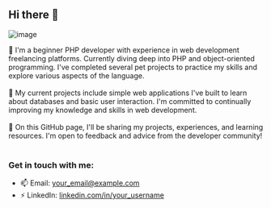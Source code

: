 ## Hi there 👋

![image](https://github.com/RusakoFF-PHP/RusakoFF-PHP/assets/174330570/6652af78-0619-4f4c-a6c0-4a2658975269)

🌱 I'm a beginner PHP developer with experience in web development freelancing platforms. Currently diving deep into PHP and object-oriented programming. I've completed several pet projects to practice my skills and explore various aspects of the language. <br>
<br>
🔭 My current projects include simple web applications I've built to learn about databases and basic user interaction. I'm committed to continually improving my knowledge and skills in web development.<br>
<br>
💬 On this GitHub page, I'll be sharing my projects, experiences, and learning resources. I'm open to feedback and advice from the developer community!
<br>
<br>

### Get in touch with me:
- 📫 Email: your_email@example.com
- ⚡ LinkedIn: [linkedin.com/in/your_username](https://www.linkedin.com/in/your_username)

<!--
**RusakoFF-PHP/RusakoFF-PHP** is a ✨ _special_ ✨ repository because its `README.md` (this file) appears on your GitHub profile.

Here are some ideas to get you started:

- 🔭 I’m currently working on ...
- 🌱 I’m currently learning ...
- 👯 I’m looking to collaborate on ...
- 🤔 I’m looking for help with ...
- 💬 Ask me about ...
- 📫 How to reach me: ...
- 😄 Pronouns: ...
- ⚡ Fun fact: ...
-->
